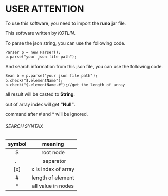# USER ATTENTION

To use this software, you need to import the **runo** jar file.

This software written by _KOTLIN_.

To parse the json string, you can use the following code.
```
Parser p = new Parser();
p.parse("your json file path");
```
And search information from this json file, you can use the following code.
```
Bean b = p.parse("your json file path");
b.check("$.elementName");
b.check("$.elementName.#");//get the length of array
```

all result will be casted to __String__.

out of array index will get __"Null"__.

command after \# and \* will be ignored.

###### SEARCH SYNTAX

  symbol |    meaning    
:-------:|:---------------:
   $     | root node
   .     |    separator
  \[x\]    |x is index of array
   \#     | length of element
  \*  | all value in nodes
